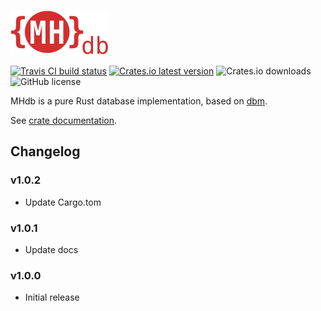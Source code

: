 ![MHdb](./mhdb.png)

[![Travis CI build status](https://img.shields.io/travis/com/MHmorgan/mhdb/master?style=flat-square)](https://travis-ci.com/MHmorgan/mhdb)
[![Crates.io latest version](https://img.shields.io/crates/v/mhdb?style=flat-square)](https://crates.io/crates/mhdb)
![Crates.io downloads](https://img.shields.io/crates/d/mhdb?style=flat-square)
![GitHub license](https://img.shields.io/github/license/MHmorgan/mhdb?style=flat-square)

MHdb is a pure Rust database implementation, based on [dbm](https://en.wikipedia.org/wiki/DBM_(computing)).

See [crate documentation](https://docs.rs/mhdb/).

## Changelog

### v1.0.2

* Update Cargo.tom

### v1.0.1

* Update docs

### v1.0.0

* Initial release
